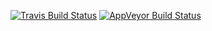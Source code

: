 
[![Travis Build Status](https://travis-ci.org/Corion/DBIx-Spreadsheet.svg?branch=master)](https://travis-ci.org/Corion/DBIx-Spreadsheet)
[![AppVeyor Build Status](https://ci.appveyor.com/api/projects/status/github/Corion/DBIx-Spreadsheet?branch=master&svg=true)](https://ci.appveyor.com/project/Corion/DBIx-Spreadsheet)



